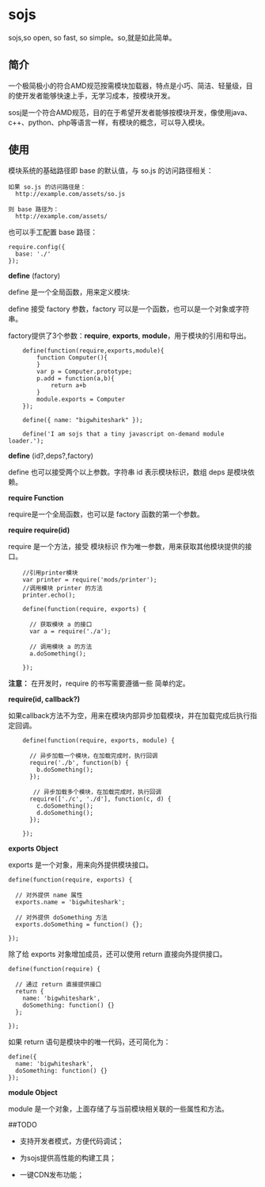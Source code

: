 #  sojs
sojs,so open, so fast, so simple。so,就是如此简单。

## 简介
一个极简极小的符合AMD规范按需模块加载器，特点是小巧、简洁、轻量级，目的使开发者能够快速上手，无学习成本，按模块开发。

sosj是一个符合AMD规范，目的在于希望开发者能够按模块开发，像使用java、c++、python、php等语言一样，有模块的概念，可以导入模块。

## 使用
模块系统的基础路径即 base 的默认值，与 so.js 的访问路径相关：

	如果 so.js 的访问路径是：
	  http://example.com/assets/so.js

	则 base 路径为：
	  http://example.com/assets/

也可以手工配置 base 路径：

	require.config({
	  base: './'
	});


**define** (factory)

define 是一个全局函数，用来定义模块:

define 接受 factory 参数，factory 可以是一个函数，也可以是一个对象或字符串。

factory提供了3个参数：**require**, **exports**, **module**，用于模块的引用和导出。

		define(function(require,exports,module){
			function Computer(){
			}
			var p = Computer.prototype;
			p.add = function(a,b){
				return a+b
			}
			module.exports = Computer
		});

		define({ name: "bigwhiteshark" });

		define('I am sojs that a tiny javascript on-demand module loader.');

  **define** (id?,deps?,factory)

  define 也可以接受两个以上参数。字符串 id 表示模块标识，数组 deps 是模块依赖。

**require Function**

require是一个全局函数，也可以是 factory 函数的第一个参数。

**require require(id)**

require 是一个方法，接受 模块标识 作为唯一参数，用来获取其他模块提供的接口。

		//引用printer模块
		var printer = require('mods/printer');
		//调用模块 printer 的方法
		printer.echo();

		define(function(require, exports) {

		  // 获取模块 a 的接口
		  var a = require('./a');

		  // 调用模块 a 的方法
		  a.doSomething();

		});

**注意：** 在开发时，require 的书写需要遵循一些 简单约定。

**require(id, callback?)** 

 如果callback方法不为空，用来在模块内部异步加载模块，并在加载完成后执行指定回调。

		define(function(require, exports, module) {

		  // 异步加载一个模块，在加载完成时，执行回调
		  require('./b', function(b) {
		    b.doSomething();
		  });

		   // 异步加载多个模块，在加载完成时，执行回调
		  require(['./c', './d'], function(c, d) {
		    c.doSomething();
		    d.doSomething();
		  });

		});

**exports Object**

exports 是一个对象，用来向外提供模块接口。

	define(function(require, exports) {

	  // 对外提供 name 属性
	  exports.name = 'bigwhiteshark';

	  // 对外提供 doSomething 方法
	  exports.doSomething = function() {};

	});

除了给 exports 对象增加成员，还可以使用 return 直接向外提供接口。

	define(function(require) {

	  // 通过 return 直接提供接口
	  return {
	    name: 'bigwhiteshark',
	    doSomething: function() {}
	  };

	});

如果 return 语句是模块中的唯一代码，还可简化为：

	define({
	  name: 'bigwhiteshark',
	  doSomething: function() {}
	});

**module Object** 

module 是一个对象，上面存储了与当前模块相关联的一些属性和方法。


##TODO

* 支持开发者模式，方便代码调试；

* 为sojs提供高性能的构建工具；

* 一键CDN发布功能；




